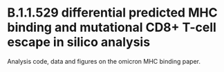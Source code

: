 # B.1.1.529 differential predicted MHC binding and mutational CD8+ T-cell escape in silico analysis


Analysis code, data and figures on the omicron MHC binding paper.
